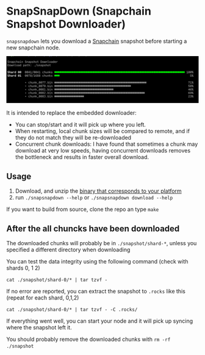# SnapSnapDown (Snapchain Snapshot Downloader)

`snapsnapdown` lets you download a [Snapchain](https://github.com/farcaster_xyz/snapchain) snapshot
before starting a new snapchain node.

![screenshot](screenshot.png)

It is intended to replace the embedded downloader:

- You can stop/start and it will pick up where you left.
- When restarting, local chunk sizes will be compared to remote, and if they do not match they will be re-downloaded
- Concurrent chunk downloads: I have found that sometimes a chunk may download at very low speeds, having concurrent downloads removes the bottleneck and results in faster overall download.

## Usage

1. Download, and unzip the [binary that corresponds to your platform](https://github.com/vrypan/snapsnapdown/releases)
2. run `./snapsnapdown --help` or `./snapsnapdown download --help`

If you want to build from source, clone the repo an type `make`

## After the all chuncks have been downloaded

The downloaded chunks will probably be in `./snapshot/shard-*`, unless you specified a different directory when downloading

You can test the data integrity using the following command (check with shards 0, 1 2)
```
cat ./snapshot/shard-0/* | tar tzvf -
```

If no error are reported, you can extract the snapshot to `.rocks` like this (repeat for each shard, 0,1,2)

```
cat ./snapshot/shard-0/* | tar tzvf - -C .rocks/
```

If everything went well, you can start your node and it will pick up syncing where the snapshot left it.

You should probably remove the downloaded chunks with `rm -rf ./snapshot`
